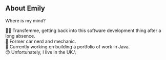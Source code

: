 ## About Emily
Where is my mind?

🏳️‍⚧️ Transfemme, getting back into this software development thing after a long absence.\
🔧 Former car nerd and mechanic.\
💾 Currently working on building a portfolio of work in Java.\
😔 Unfortunately, I live in the UK.\
